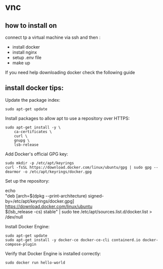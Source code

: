 # vnc

## how to install on 

connect tp a virtual machine via ssh and then  :
- install docker
- install nginx
- setup .env file
- make up 

If you need help downloading docker check the following guide 

## install docker tips:

Update the package index:

    sudo apt-get update

Install packages to allow apt to use a repository over HTTPS:

    sudo apt-get install -y \
        ca-certificates \
        curl \
        gnupg \
        lsb-release

Add Docker's official GPG key:

    sudo mkdir -p /etc/apt/keyrings
    curl -fsSL https://download.docker.com/linux/ubuntu/gpg | sudo gpg --dearmor -o /etc/apt/keyrings/docker.gpg

Set up the repository:

echo \
  "deb [arch=$(dpkg --print-architecture) signed-by=/etc/apt/keyrings/docker.gpg] https://download.docker.com/linux/ubuntu \
  $(lsb_release -cs) stable" | sudo tee /etc/apt/sources.list.d/docker.list > /dev/null

Install Docker Engine:

    sudo apt-get update
    sudo apt-get install -y docker-ce docker-ce-cli containerd.io docker-compose-plugin

Verify that Docker Engine is installed correctly:

    sudo docker run hello-world
